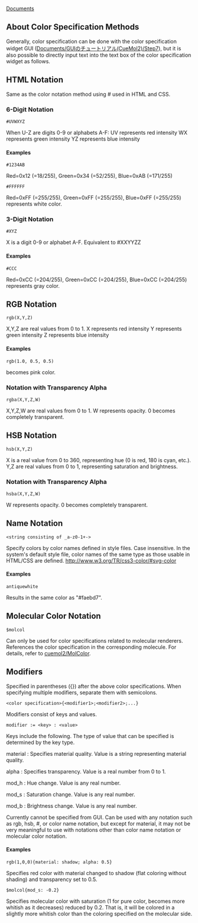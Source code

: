 [Documents](../../Documents)

## About Color Specification Methods
Generally, color specification can be done with the color specification widget GUI ([Documents/GUIのチュートリアル(CueMol2)/Step7](../../Documents/GUIのチュートリアル(CueMol2)/Step7)),
but it is also possible to directly input text into the text box of the color specification widget as follows.

## HTML Notation
Same as the color notation method using # used in HTML and CSS.
### 6-Digit Notation
```
#UVWXYZ
```

When U-Z are digits 0-9 or alphabets A-F:
UV represents red intensity
WX represents green intensity
YZ represents blue intensity

#### Examples
```
#1234AB
```
Red=0x12 (=18/255), Green=0x34 (=52/255), Blue=0xAB (=171/255)

```
#FFFFFF
```
Red=0xFF (=255/255), Green=0xFF (=255/255), Blue=0xFF (=255/255) represents white color.

### 3-Digit Notation
```
#XYZ
```

X is a digit 0-9 or alphabet A-F. Equivalent to #XXYYZZ

#### Examples
```
#CCC
```
Red=0xCC (=204/255), Green=0xCC (=204/255), Blue=0xCC (=204/255) represents gray color.

## RGB Notation
```
rgb(X,Y,Z)
```

X,Y,Z are real values from 0 to 1.
X represents red intensity
Y represents green intensity
Z represents blue intensity

#### Examples
```
rgb(1.0, 0.5, 0.5)
```

becomes pink color.

### Notation with Transparency Alpha
```
rgba(X,Y,Z,W)
```

X,Y,Z,W are real values from 0 to 1.
W represents opacity. 0 becomes completely transparent.

## HSB Notation
```
hsb(X,Y,Z)
```

X is a real value from 0 to 360, representing hue (0 is red, 180 is cyan, etc.).
Y,Z are real values from 0 to 1, representing saturation and brightness.

### Notation with Transparency Alpha
```
hsba(X,Y,Z,W)
```

W represents opacity. 0 becomes completely transparent.

## Name Notation
```
<string consisting of _a-z0-1+->
```
Specify colors by color names defined in style files. Case insensitive.
In the system's default style file, color names of the same type as those usable in HTML/CSS are defined.
http://www.w3.org/TR/css3-color/#svg-color

#### Examples
```
antiquewhite
```
Results in the same color as "#faebd7".

## Molecular Color Notation
```
$molcol
```

Can only be used for color specifications related to molecular renderers.
References the color specification in the corresponding molecule.
For details, refer to [cuemol2/MolColor](../../cuemol2/MolColor).

## Modifiers
Specified in parentheses ({}) after the above color specifications.
When specifying multiple modifiers, separate them with semicolons.
```
<color specification>{<modifier1>;<modifier2>;...}
```

Modifiers consist of keys and values.
```
modifier := <key> : <value>
```

Keys include the following. The type of value that can be specified is determined by the key type.

material
:   Specifies material quality. Value is a string representing material quality.

alpha
:   Specifies transparency. Value is a real number from 0 to 1.

mod_h
:   Hue change. Value is any real number.

mod_s
:   Saturation change. Value is any real number.

mod_b
:   Brightness change. Value is any real number.

Currently cannot be specified from GUI.
Can be used with any notation such as rgb, hsb, #, or color name notation,
but except for material, it may not be very meaningful to use with notations other than color name notation or molecular color notation.

#### Examples
```
rgb(1,0,0){material: shadow; alpha: 0.5}
```
Specifies red color with material changed to shadow (flat coloring without shading) and transparency set to 0.5.
```
$molcol{mod_s: -0.2}
```
Specifies molecular color with saturation (1 for pure color, becomes more whitish as it decreases) reduced by 0.2.
That is, it will be colored in a slightly more whitish color than the coloring specified on the molecular side.
